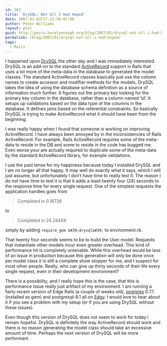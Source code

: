 ```yaml
---
id: 262
title: 'DrySQL: Not All I Had Hoped'
date: 2007-01-03T17:31:50-07:00
author: Peter Williams
layout: post
guid: http://pezra.barelyenough.org/blog/2007/01/drysql-not-all-i-had-hoped/
permalink: /blog/2007/01/drysql-not-all-i-had-hoped/
tags:
  - Rails
---
```

I happened upon [DrySQL](http://drysql.rubyforge.org/index.html) the other day and I was immediately interested. DrySQL is an add-on to the standard [ActiveRecord](http://wiki.rubyonrails.org/rails/pages/ActiveRecord) support in Rails that uses a lot more of the meta-data in the database to generated the model classes. The standard ActiveRecord classes basically just use the column names to create accessor and modifier methods for the models. DrySQL takes the idea of using the database schema definition as a source of information much further. It figures out the primary key looking for the primary key column in the database, rather than a column named &#8216;id&#8217;. It setups up validations based on the data type of the columns in the database. It defines joins based on the referential constraints. So basically DrySQL is trying to make ActiveRecord what it should have been from the beginning.

I was really happy when I found that someone is working on improving ActiveRecord. I have always been annoyed by in the inconsistencies of Rails ActiveRecord. For example, Rails ActiveRecord requires some of the meta-data to reside in the DB and some to reside in the code has bugged me. Even worse your are actually required to duplicate some of the meta-data by the standard ActiveRecord library, for example validations.

I use the past tense for my happiness because today I installed DrySQL and I am no longer all that happy. It may well do exactly what it says, which I will just assume, but unfortunately I don&#8217;t have time to really test it. The reason I do not have time to test it is that it adds a least twenty four (24) seconds to the response time for every single request. One of the simplest requests the application handles goes from

> Completed in 0.18736

to

> Completed in 24.24459

simply by adding `require_gem &#39;drysql&#39;` to environment.rb.

That twenty four seconds seems to be to build the User model. Requests that instantiate other models incur even greater overhead. This kind of performance hit is completely untenable. While this overhead would be less of an issue in production because this generation will only be done once per model class it is still a complete show stopper for me, and I suspect for most other people. Really, who can give up thirty seconds of their life every single request, even in their development environment?

There is a possibility, and I really hope this is the case, that this is performance issue really just artifact of my environment. I am running a fairly recent version of Edge Rails (a couple of weeks old), [postgres](http://ruby.scripting.ca/postgres/) 0.7.1 (installed as gem) and postgresql-8.1 all on [Edgy](https://wiki.ubuntu.com/EdgyEft). I would love to hear about it if you see a problem with my setup (or if you are using DrySQL without these issues).

Even though this version of DrySQL does not seem to work for today I remain hopeful. DrySQL is definitely the way ActiveRecord should work and there is no reason generating the model class should take an excessive amount of time. Perhaps the next version of DrySQL will be more performant.
